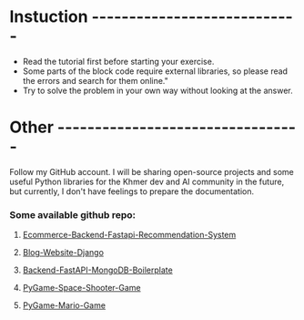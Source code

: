 # Instuction ----------------------------
- Read the tutorial first before starting your exercise.
- Some parts of the block code require external libraries, so please read the errors and search for them online."
- Try to solve the problem in your own way without looking at the answer.



# Other ---------------------------------

Follow my GitHub account. I will be sharing open-source projects and some useful Python libraries for the Khmer dev and AI community in the future, but currently, I don't have feelings to prepare the documentation.

### Some available github repo: 
1. [Ecommerce-Backend-Fastapi-Recommendation-System](https://github.com/MetythornPenn/recommendation_ecommerce_fastapi)
2. [Blog-Website-Django](https://github.com/MetythornPenn/web_django_blog)

3. [Backend-FastAPI-MongoDB-Boilerplate](https://github.com/MetythornPenn/fastapi-mongo-boilerplate)
4. [PyGame-Space-Shooter-Game](https://github.com/MetythornPenn/space_shooter_game)
5. [PyGame-Mario-Game](https://github.com/MetythornPenn/mario_game_python?tab=readme-ov-file)
